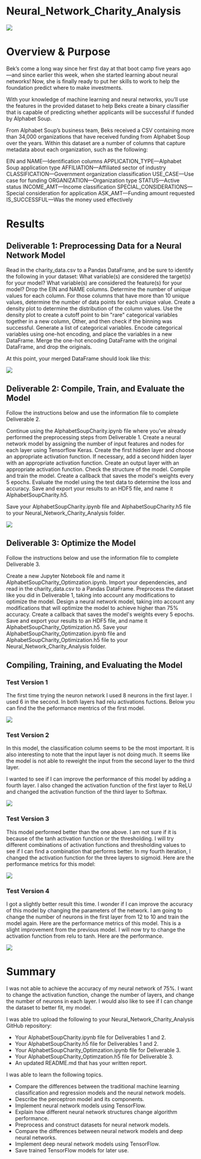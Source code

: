 # Neural_Network_Charity_Analysis
![](resources/Banner1.PNG)
# Overview & Purpose

Bek’s come a long way since her first day at that boot camp five years ago—and since earlier this week, when she started learning about neural networks! Now, she is finally ready to put her skills to work to help the foundation predict where to make investments.

With your knowledge of machine learning and neural networks, you’ll use the features in the provided dataset to help Beks create a binary classifier that is capable of predicting whether applicants will be successful if funded by Alphabet Soup.

From Alphabet Soup’s business team, Beks received a CSV containing more than 34,000 organizations that have received funding from Alphabet Soup over the years. Within this dataset are a number of columns that capture metadata about each organization, such as the following:

EIN and NAME—Identification columns
APPLICATION_TYPE—Alphabet Soup application type
AFFILIATION—Affiliated sector of industry
CLASSIFICATION—Government organization classification
USE_CASE—Use case for funding
ORGANIZATION—Organization type
STATUS—Active status
INCOME_AMT—Income classification
SPECIAL_CONSIDERATIONS—Special consideration for application
ASK_AMT—Funding amount requested
IS_SUCCESSFUL—Was the money used effectively



# Results

## Deliverable 1: Preprocessing Data for a Neural Network Model
Read in the charity_data.csv to a Pandas DataFrame, and be sure to identify the following in your dataset:
What variable(s) are considered the target(s) for your model?
What variable(s) are considered the feature(s) for your model?
Drop the EIN and NAME columns.
Determine the number of unique values for each column.
For those columns that have more than 10 unique values, determine the number of data points for each unique value.
Create a density plot to determine the distribution of the column values.
Use the density plot to create a cutoff point to bin "rare" categorical variables together in a new column, Other, and then check if the binning was successful.
Generate a list of categorical variables.
Encode categorical variables using one-hot encoding, and place the variables in a new DataFrame.
Merge the one-hot encoding DataFrame with the original DataFrame, and drop the originals.

At this point, your merged DataFrame should look like this:

![](resources/D1.PNG)

## Deliverable 2: Compile, Train, and Evaluate the Model
Follow the instructions below and use the information file to complete Deliverable 2.

Continue using the AlphabetSoupCharity.ipynb file where you’ve already performed the preprocessing steps from Deliverable 1.
Create a neural network model by assigning the number of input features and nodes for each layer using Tensorflow Keras.
Create the first hidden layer and choose an appropriate activation function.
If necessary, add a second hidden layer with an appropriate activation function.
Create an output layer with an appropriate activation function.
Check the structure of the model.
Compile and train the model.
Create a callback that saves the model's weights every 5 epochs.
Evaluate the model using the test data to determine the loss and accuracy.
Save and export your results to an HDF5 file, and name it AlphabetSoupCharity.h5.

Save your AlphabetSoupCharity.ipynb file and AlphabetSoupCharity.h5 file to your Neural_Network_Charity_Analysis folder.

![](resources/D2.PNG)

## Deliverable 3: Optimize the Model
Follow the instructions below and use the information file to complete Deliverable 3.

Create a new Jupyter Notebook file and name it AlphabetSoupCharity_Optimzation.ipynb.
Import your dependencies, and read in the charity_data.csv to a Pandas DataFrame.
Preprocess the dataset like you did in Deliverable 1, taking into account any modifications to optimize the model.
Design a neural network model, taking into account any modifications that will optimize the model to achieve higher than 75% accuracy.
Create a callback that saves the model's weights every 5 epochs.
Save and export your results to an HDF5 file, and name it AlphabetSoupCharity_Optimization.h5.
Save your AlphabetSoupCharity_Optimzation.ipynb file and AlphabetSoupCharity_Optimization.h5 file to your Neural_Network_Charity_Analysis folder.
## Compiling, Training, and Evaluating the Model

### Test Version 1
The first time trying the neuron network I used 8 neurons in the first layer. I used 6 in the second. In both layers had relu activations fuctions. Below you can find the the peformance mentrics of the first model. 

![](resources/TraningApp.PNG)

### Test Version 2
In this model, the classification column seems to be the most important. It is also interesting to note that the input layer is not doing much. It seems like the model is not able to reweight the input from the second layer to the third layer.

I wanted to see if I can improve the performance of this model by adding a fourth layer. I also changed the activation function of the first layer to ReLU and changed the activation function of the third layer to Softmax.

![](resources/TrainingV1.PNG)

### Test Version 3
This model performed better than the one above. I am not sure if it is because of the tanh activation function or the thresholding. I will try different combinations of activation functions and thresholding values to see if I can find a combination that performs better.  In my fourth iteration, I changed the activation function for the three layers to sigmoid. Here are the performance metrics for this model:

![](resources/TrainingV2.PNG)

### Test Version 4
I got a slightly better result this time. I wonder if I can improve the accuracy of this model by changing the parameters of the network.  I am going to change the number of neurons in the first layer from 12 to 10 and train the model again.  Here are the performance metrics of this model.  This is a slight improvement from the previous model. I will now try to change the activation function from relu to tanh.  Here are the performance.

![](resources/TrainingV3.PNG)


# Summary

I was not able to achieve the accuracy of my neural network of 75%. I want to change the activation function, change the number of layers, and change the number of neurons in each layer. I would also like to see if I can change the dataset to better fit, my model. 

I was able tro upload the following to your Neural_Network_Charity_Analysis GitHub repository:

- Your AlphabetSoupCharity.ipynb file for Deliverables 1 and 2.
- Your AlphabetSoupCharity.h5 file for Deliverables 1 and 2.
- Your AlphabetSoupCharity_Optimzation.ipynb file for Deliverable 3.
- Your AlphabetSoupCharity_Optimzation.h5 file for Deliverable 3.
- An updated README.md that has your written report.

I was able to learn the following topics. 
- Compare the differences between the traditional machine learning classification and regression models and the neural network models.
- Describe the perceptron model and its components.
- Implement neural network models using TensorFlow.
- Explain how different neural network structures change algorithm performance.
- Preprocess and construct datasets for neural network models.
- Compare the differences between neural network models and deep neural networks.
- Implement deep neural network models using TensorFlow.
- Save trained TensorFlow models for later use.
